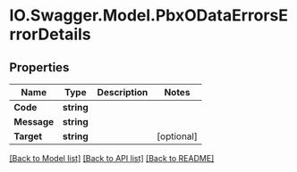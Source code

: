 # IO.Swagger.Model.PbxODataErrorsErrorDetails
## Properties

Name | Type | Description | Notes
------------ | ------------- | ------------- | -------------
**Code** | **string** |  | 
**Message** | **string** |  | 
**Target** | **string** |  | [optional] 

[[Back to Model list]](../README.md#documentation-for-models) [[Back to API list]](../README.md#documentation-for-api-endpoints) [[Back to README]](../README.md)

